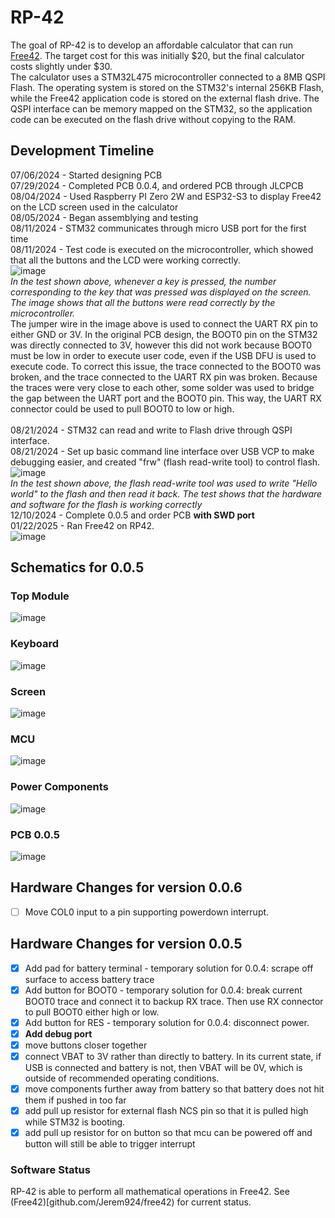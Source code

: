 # RP-42
The goal of RP-42 is to develop an affordable calculator that can run [Free42](https://github.com/Jeremy924/free42). The target cost for this was initially $20, but the final calculator costs slightly under $30. <br>
The calculator uses a STM32L475 microcontroller connected to a 8MB QSPI Flash. The operating system is stored on the STM32's internal 256KB Flash, while the Free42 application code is stored on the external flash drive. The QSPI interface can be memory mapped on the STM32, so the application code can be executed on the flash drive without copying to the RAM. 
<br>

## Development Timeline
07/06/2024 - Started designing PCB<br>
07/29/2024 - Completed PCB 0.0.4, and ordered PCB through JLCPCB<br>
08/04/2024 - Used Raspberry PI Zero 2W and ESP32-S3 to display Free42 on the LCD screen used in the calculator<br>
08/05/2024 - Began assemblying and testing<br>
08/11/2024 - STM32 communicates through micro USB port for the first time<br>
08/11/2024 - Test code is executed on the microcontroller, which showed that all the buttons and the LCD were working correctly. <br>
![image](https://github.com/user-attachments/assets/a73ca306-a018-498c-a43d-8846f27db169)
<br>
<i>In the test shown above, whenever a key is pressed, the number corresponding to the key that was pressed was displayed on the screen. The image shows that all the buttons were read correctly by the microcontroller.</i>
<br>The jumper wire in the image above is used to connect the UART RX pin to either GND or 3V. In the original PCB design, the BOOT0 pin on the STM32 was directly connected to 3V, however this did
not work because BOOT0 must be low in order to execute user code, even if the USB DFU is used to execute code. To correct this issue, the trace connected to the BOOT0 was broken, and the trace connected to the UART RX pin was broken. Because the traces were very close to each other, some solder was used to bridge the gap between the UART port and the BOOT0 pin. This way, the UART RX connector could be 
used to pull BOOT0 to low or high. 
<br><br>
08/21/2024 - STM32 can read and write to Flash drive through QSPI interface. <br>
08/21/2024 - Set up basic command line interface over USB VCP to make debugging easier, and created "frw" (flash read-write tool) to control flash. <br>
![image](https://github.com/user-attachments/assets/4bdc0d40-bb66-44ad-8ca9-dc76b7e29fa9)
<br><i>In the test shown above, the flash read-write tool was used to write "Hello world" to the flash and then read it back. The test shows that the hardware and software for the flash is working correctly</i><br>
12/10/2024 - Complete 0.0.5 and order PCB <b>with SWD port</b><br>
01/22/2025 - Ran Free42 on RP42. <br>
![image](https://github.com/user-attachments/assets/f321241e-22e6-4157-a1bd-e3c60fc14e56)
<br>

## Schematics for 0.0.5
### Top Module
![image](https://github.com/user-attachments/assets/51828737-a401-4f4e-99ac-c00d169f923e)
### Keyboard
![image](https://github.com/user-attachments/assets/58d7577f-d4a1-400a-be3b-3f1d6bdd56fc)
### Screen
![image](https://github.com/user-attachments/assets/300fe28d-18eb-4225-9313-e00635356a56)
### MCU
![image](https://github.com/user-attachments/assets/82f5d69e-907a-4301-ace8-f6f22b73851a)
### Power Components
![image](https://github.com/user-attachments/assets/3dcc1c78-1fc3-4955-b7ae-99483c2f9150)
### PCB 0.0.5
![image](https://github.com/user-attachments/assets/ecac55cf-ab38-429f-ba24-589ba693ef6a)

## Hardware Changes for version 0.0.6
- [ ] Move COL0 input to a pin supporting powerdown interrupt.
## Hardware Changes for version 0.0.5
- [X] Add pad for battery terminal
      - temporary solution for 0.0.4: scrape off surface to access battery trace
- [X] Add button for BOOT0
      - temporary solution for 0.0.4: break current BOOT0 trace and connect it to backup RX trace. Then use RX connector to pull BOOT0 either high or low.
- [X] Add button for RES
      - temporary solution for 0.0.4: disconnect power.
- [X] **Add debug port**
- [X] move buttons closer together
- [X] connect VBAT to 3V rather than directly to battery. In its current state, if USB is connected and battery is not, then VBAT will be 0V, which is outside of recommended operating conditions.
- [X] move components further away from battery so that battery does not hit them if pushed in too far
- [X] add pull up resistor for external flash NCS pin so that it is pulled high while STM32 is booting.
- [X] add pull up resistor for on button so that mcu can be powered off and button will still be able to trigger interrupt

### Software Status
RP-42 is able to perform all mathematical operations in Free42. See (Free42)[github.com/Jerem924/free42) for current status. 
